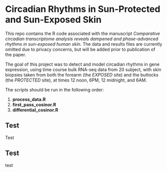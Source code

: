 # Circadian Rhythms in Sun-Protected and Sun-Exposed Skin

This repo contains the R code associated with the manuscript *Comparative circadian transcriptome analysis reveals dampened and phase-advanced rhythms in sun-exposed human skin.* The data and results files are currently omitted due to privacy concerns, but will be added prior to publication of the paper.

The goal of this project was to detect and model circadian rhythms in gene expression, using time course bulk RNA-seq data from 20 subject, with skin biopsies taken from both the forearm (the *EXPOSED* site) and the buttocks (the *PROTECTED* site), at times 12 noon, 6PM, 12 midnight, and 6AM.

The scripts should be run in the following order:

1. **process_data.R**
2. **first_pass_cosinor.R**
3. **differential_cosinor.R**




## Test

Test

## Test

test


